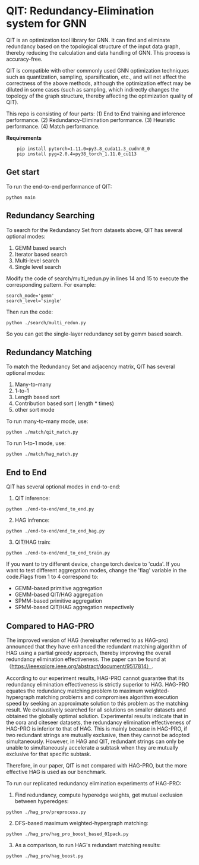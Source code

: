 # QIT: Redundancy-Elimination system for GNN

QIT is an optimization tool library for GNN. It can find and eliminate redundancy based on the topological structure of the input data graph, thereby reducing the calculation and data handling of GNN. This process is accuracy-free.

QIT is compatible with other commonly used GNN optimization techniques such as quantization, sampling, sparsification, etc., and will not affect the correctness of the above methods, although the optimization effect may be diluted in some cases (such as sampling, which indirectly changes the topology of the graph structure, thereby affecting the optimization quality of QIT).

This repo is consisting of four parts: (1) End to End training and inference performance. (2) Redundancy-Elimination performance. (3) Heuristic performance. (4) Match performance.


**Requirements**
```
    pip install pytorch=1.11.0=py3.8_cuda11.3_cudnn8_0
    pip install pyg=2.0.4=py38_torch_1.11.0_cu113
```

## Get start

To run the end-to-end performance of QIT:
```
python main
```


## Redundancy Searching
To search for the Redundancy Set from datasets above, QIT has several optional modes:

1. GEMM based search
2. Iterator based search
3. Multi-level search
4. Single level search

Modify the code of search/multi_redun.py in lines 14 and 15 to execute the corresponding pattern. For example:
```
search_mode='gemm'
search_level='single'
```
Then run the code:
```
python ./search/multi_redun.py
```
So you can get the single-layer redundancy set by gemm based search.
## Redundancy Matching
To match the Redundancy Set and adjacency matrix, QIT has several optional modes:
1. Many-to-many
2. 1-to-1
3. Length based sort
4. Contribution based sort ( length * times)
5. other sort mode

To run many-to-many mode, use:
```
python ./match/qit_match.py
```
To run 1-to-1 mode, use:
```
python ./match/hag_match.py
```


## End to End
QIT has several optional modes in end-to-end:
1. QIT inference:
```
python ./end-to-end/end_to_end.py
```
2. HAG infrence:
```
python ./end-to-end/end_to_end_hag.py
```
3. QIT/HAG train:
```
python ./end-to-end/end_to_end_train.py
```

If you want to try different device, change torch.device to 'cuda'. If you want to test different aggregation modes, change the 'flag' variable in the code.Flags from 1 to 4 correspond to: 
- GEMM-based primitive aggregation 
- GEMM-based QIT/HAG aggregation 
- SPMM-based primitive aggregation 
- SPMM-based QIT/HAG aggregation respectively


## Compared to HAG-PRO

The improved version of HAG (hereinafter referred to as HAG-pro) announced that they have enhanced the redundant matching algorithm of HAG using a partial greedy approach, thereby improving the overall redundancy elimination effectiveness. The paper can be found at （https://ieeexplore.ieee.org/abstract/document/9517814）.

According to our experiment results, HAG-PRO cannot guarantee that its redundancy elimination effectiveness is strictly superior to HAG. HAG-PRO equates the redundancy matching problem to maximum weighted-hypergraph matching problems and compromises algorithm execution speed by seeking an approximate solution to this problem as the matching result. We exhaustively searched for all solutions on smaller datasets and obtained the globally optimal solution. Experimental results indicate that in the cora and citeseer datasets, the redundancy elimination effectiveness of HAG-PRO is inferior to that of HAG. This is mainly because in HAG-PRO, if two redundant strings are mutually exclusive, then they cannot be adopted simultaneously. However, in HAG and QIT, redundant strings can only be unable to simultaneously accelerate a subtask when they are mutually exclusive for that specific subtask.

Therefore, in our paper, QIT is not compared with HAG-PRO, but the more effective HAG is used as our benchmark.

To run our replicated redundancy elimination experiments of HAG-PRO:

1. Find redundancy, compute hyperedge weights, get mutual exclusion between hyperedges:
```
python ./hag_pro/preprocess.py
```
2. DFS-based maximum weighted-hypergraph matching:
```
python ./hag_pro/hag_pro_boost_based_01pack.py
```
3. As a comparison, to run HAG's redundant matching results:
```
python ./hag_pro/hag_boost.py
```

